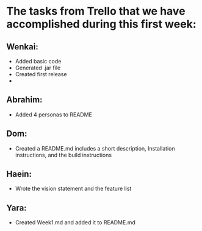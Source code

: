 # The tasks from Trello that we have accomplished during this first week:

## Wenkai:
- Added basic code
- Generated .jar file
- Created first release
- 
## Abrahim:
- Added 4 personas to README

## Dom:
- Created a README.md includes a short description, Installation instructions, and the build instructions

## Haein: 
- Wrote the vision statement and the feature list

## Yara:
- Created Week1.md and added it to README.md





